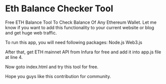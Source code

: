 # Eth Balance Checker Tool
Free ETH Balance Tool To Check Balance Of Any Ethereum Wallet.
Let me know if you want to add this functionality to your current website or blog and get huge web traffic.

To run this app, you will need following packages:
Node.js
Web3.js

After that, get ETH mainnet API from Infura for free and add it into app.js file at line 4.

Now goto index.html and try this tool for free.

Hope you guys like this contribution for community.
